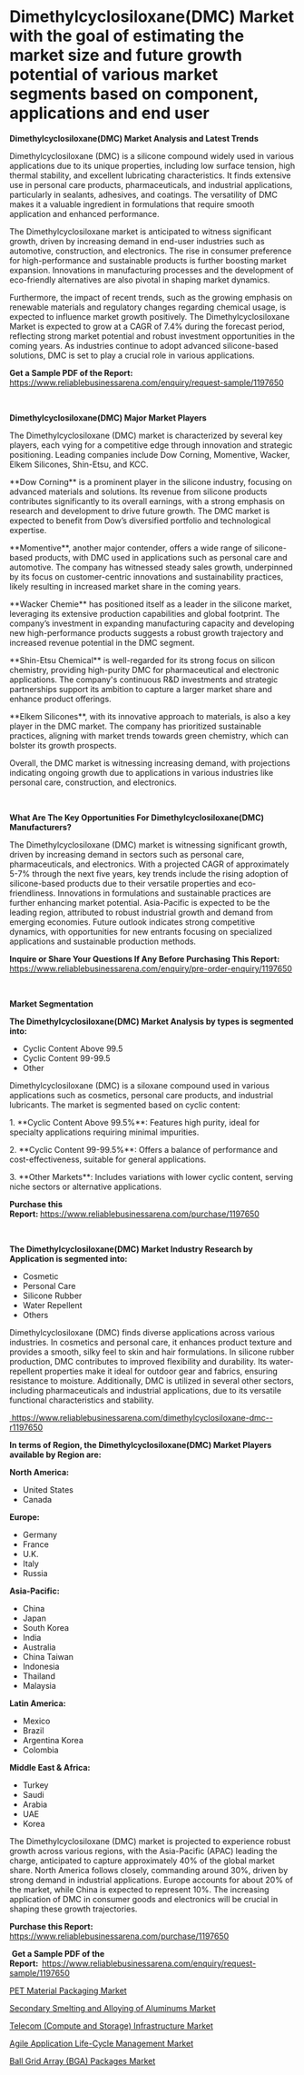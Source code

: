 <p><h1>Dimethylcyclosiloxane(DMC) Market with the goal of estimating the market size and future growth potential of various market segments based on component, applications and end user</h1></p><p><strong>Dimethylcyclosiloxane(DMC) Market Analysis and Latest Trends</strong></p>
<p><p>Dimethylcyclosiloxane (DMC) is a silicone compound widely used in various applications due to its unique properties, including low surface tension, high thermal stability, and excellent lubricating characteristics. It finds extensive use in personal care products, pharmaceuticals, and industrial applications, particularly in sealants, adhesives, and coatings. The versatility of DMC makes it a valuable ingredient in formulations that require smooth application and enhanced performance.</p><p>The Dimethylcyclosiloxane market is anticipated to witness significant growth, driven by increasing demand in end-user industries such as automotive, construction, and electronics. The rise in consumer preference for high-performance and sustainable products is further boosting market expansion. Innovations in manufacturing processes and the development of eco-friendly alternatives are also pivotal in shaping market dynamics.</p><p>Furthermore, the impact of recent trends, such as the growing emphasis on renewable materials and regulatory changes regarding chemical usage, is expected to influence market growth positively. The Dimethylcyclosiloxane Market is expected to grow at a CAGR of 7.4% during the forecast period, reflecting strong market potential and robust investment opportunities in the coming years. As industries continue to adopt advanced silicone-based solutions, DMC is set to play a crucial role in various applications.</p></p>
<p><strong>Get a Sample PDF of the Report:&nbsp;</strong> <a href="https://www.reliablebusinessarena.com/enquiry/request-sample/1197650?utm_campaign=2264&utm_medium=2&utm_source=Github&utm_content=ia&utm_term=03022025&utm_id=dimethylcyclosiloxanedmc">https://www.reliablebusinessarena.com/enquiry/request-sample/1197650</a></p>
<p>&nbsp;</p>
<p><strong>Dimethylcyclosiloxane(DMC) Major Market Players</strong></p>
<p><p>The Dimethylcyclosiloxane (DMC) market is characterized by several key players, each vying for a competitive edge through innovation and strategic positioning. Leading companies include Dow Corning, Momentive, Wacker, Elkem Silicones, Shin-Etsu, and KCC.</p><p>**Dow Corning** is a prominent player in the silicone industry, focusing on advanced materials and solutions. Its revenue from silicone products contributes significantly to its overall earnings, with a strong emphasis on research and development to drive future growth. The DMC market is expected to benefit from Dow’s diversified portfolio and technological expertise.</p><p>**Momentive**, another major contender, offers a wide range of silicone-based products, with DMC used in applications such as personal care and automotive. The company has witnessed steady sales growth, underpinned by its focus on customer-centric innovations and sustainability practices, likely resulting in increased market share in the coming years.</p><p>**Wacker Chemie** has positioned itself as a leader in the silicone market, leveraging its extensive production capabilities and global footprint. The company’s investment in expanding manufacturing capacity and developing new high-performance products suggests a robust growth trajectory and increased revenue potential in the DMC segment.</p><p>**Shin-Etsu Chemical** is well-regarded for its strong focus on silicon chemistry, providing high-purity DMC for pharmaceutical and electronic applications. The company's continuous R&D investments and strategic partnerships support its ambition to capture a larger market share and enhance product offerings.</p><p>**Elkem Silicones**, with its innovative approach to materials, is also a key player in the DMC market. The company has prioritized sustainable practices, aligning with market trends towards green chemistry, which can bolster its growth prospects.</p><p>Overall, the DMC market is witnessing increasing demand, with projections indicating ongoing growth due to applications in various industries like personal care, construction, and electronics.</p></p>
<p>&nbsp;</p>
<p><strong>What Are The Key Opportunities For Dimethylcyclosiloxane(DMC) Manufacturers?</strong></p>
<p><p>The Dimethylcyclosiloxane (DMC) market is witnessing significant growth, driven by increasing demand in sectors such as personal care, pharmaceuticals, and electronics. With a projected CAGR of approximately 5-7% through the next five years, key trends include the rising adoption of silicone-based products due to their versatile properties and eco-friendliness. Innovations in formulations and sustainable practices are further enhancing market potential. Asia-Pacific is expected to be the leading region, attributed to robust industrial growth and demand from emerging economies. Future outlook indicates strong competitive dynamics, with opportunities for new entrants focusing on specialized applications and sustainable production methods.</p></p>
<p><strong>Inquire or Share Your Questions If Any Before Purchasing This Report:</strong> <a href="https://www.reliablebusinessarena.com/enquiry/pre-order-enquiry/1197650?utm_campaign=2264&utm_medium=2&utm_source=Github&utm_content=ia&utm_term=03022025&utm_id=dimethylcyclosiloxanedmc">https://www.reliablebusinessarena.com/enquiry/pre-order-enquiry/1197650</a></p>
<p>&nbsp;</p>
<p><strong>Market Segmentation</strong></p>
<p><strong>The Dimethylcyclosiloxane(DMC) Market Analysis by types is segmented into:</strong></p>
<p><ul><li>Cyclic Content Above 99.5</li><li>Cyclic Content 99-99.5</li><li>Other</li></ul></p>
<p><p>Dimethylcyclosiloxane (DMC) is a siloxane compound used in various applications such as cosmetics, personal care products, and industrial lubricants. The market is segmented based on cyclic content: </p><p>1. **Cyclic Content Above 99.5%**: Features high purity, ideal for specialty applications requiring minimal impurities.</p><p>2. **Cyclic Content 99-99.5%**: Offers a balance of performance and cost-effectiveness, suitable for general applications.</p><p>3. **Other Markets**: Includes variations with lower cyclic content, serving niche sectors or alternative applications.</p></p>
<p><strong>Purchase this Report:&nbsp;</strong><a href="https://www.reliablebusinessarena.com/purchase/1197650?utm_campaign=2264&utm_medium=2&utm_source=Github&utm_content=ia&utm_term=03022025&utm_id=dimethylcyclosiloxanedmc">https://www.reliablebusinessarena.com/purchase/1197650</a></p>
<p>&nbsp;</p>
<p><strong>The Dimethylcyclosiloxane(DMC) Market Industry Research by Application is segmented into:</strong></p>
<p><ul><li>Cosmetic</li><li>Personal Care</li><li>Silicone Rubber</li><li>Water Repellent</li><li>Others</li></ul></p>
<p><p>Dimethylcyclosiloxane (DMC) finds diverse applications across various industries. In cosmetics and personal care, it enhances product texture and provides a smooth, silky feel to skin and hair formulations. In silicone rubber production, DMC contributes to improved flexibility and durability. Its water-repellent properties make it ideal for outdoor gear and fabrics, ensuring resistance to moisture. Additionally, DMC is utilized in several other sectors, including pharmaceuticals and industrial applications, due to its versatile functional characteristics and stability.</p></p>
<p><a href="https://www.reliablebusinessarena.com/dimethylcyclosiloxane-dmc--r1197650?utm_campaign=2264&utm_medium=2&utm_source=Github&utm_content=ia&utm_term=03022025&utm_id=dimethylcyclosiloxanedmc">&nbsp;https://www.reliablebusinessarena.com/dimethylcyclosiloxane-dmc--r1197650</a></p>
<p><strong>In terms of Region, the Dimethylcyclosiloxane(DMC) Market Players available by Region are:</strong></p>
<p>
    <p> <strong> North America: </strong>
        <ul>
            <li>United States</li>
            <li>Canada</li>
        </ul>
        </p> 
    <p> <strong> Europe: </strong>
        <ul>
            <li>Germany</li>
            <li>France</li>
            <li>U.K.</li>
            <li>Italy</li>
            <li>Russia</li>
        </ul>
        </p> 
    <p> <strong> Asia-Pacific: </strong>
        <ul>
            <li>China</li>
            <li>Japan</li>
            <li>South Korea</li>
            <li>India</li>
            <li>Australia</li>
            <li>China Taiwan</li>
            <li>Indonesia</li>
            <li>Thailand</li>
            <li>Malaysia</li>
        </ul>
        </p> 
    <p> <strong> Latin America: </strong>
        <ul>
            <li>Mexico</li>
            <li>Brazil</li>
            <li>Argentina Korea</li>
            <li>Colombia</li>
        </ul>
        </p> 
    <p> <strong> Middle East & Africa: </strong>
        <ul>
            <li>Turkey</li>
            <li>Saudi</li>
            <li>Arabia</li>
            <li>UAE</li>
            <li>Korea</li>
        </ul>
    </p>
    </p>
<p><p>The Dimethylcyclosiloxane (DMC) market is projected to experience robust growth across various regions, with the Asia-Pacific (APAC) leading the charge, anticipated to capture approximately 40% of the global market share. North America follows closely, commanding around 30%, driven by strong demand in industrial applications. Europe accounts for about 20% of the market, while China is expected to represent 10%. The increasing application of DMC in consumer goods and electronics will be crucial in shaping these growth trajectories.</p></p>
<p><strong>Purchase this Report: </strong><a href="https://www.reliablebusinessarena.com/purchase/1197650?utm_campaign=2264&utm_medium=2&utm_source=Github&utm_content=ia&utm_term=03022025&utm_id=dimethylcyclosiloxanedmc">https://www.reliablebusinessarena.com/purchase/1197650</a></p>
<p>&nbsp;<strong>Get a Sample PDF of the Report:&nbsp;&nbsp;</strong><a href="https://www.reliablebusinessarena.com/enquiry/request-sample/1197650?utm_campaign=2264&utm_medium=2&utm_source=Github&utm_content=ia&utm_term=03022025&utm_id=dimethylcyclosiloxanedmc">https://www.reliablebusinessarena.com/enquiry/request-sample/1197650</a></p>
<p><strong></strong></p>
<p><p><a href="https://www.linkedin.com/pulse/detailed-report-pet-material-packaging-market-types-applications-mn7ve?utm_campaign=2264&utm_medium=2&utm_source=Github&utm_content=ia&utm_term=03022025&utm_id=dimethylcyclosiloxanedmc">PET Material Packaging Market</a></p><p><a href="https://www.linkedin.com/pulse/providing-view-both-historical-trends-future-projections-secondary-r0rke?utm_campaign=2264&utm_medium=2&utm_source=Github&utm_content=ia&utm_term=03022025&utm_id=dimethylcyclosiloxanedmc">Secondary Smelting and Alloying of Aluminums Market</a></p><p><a href="https://www.linkedin.com/pulse/comprehensive-analysis-telecom-compute-storage-infrastructure-adnie?utm_campaign=2264&utm_medium=2&utm_source=Github&utm_content=ia&utm_term=03022025&utm_id=dimethylcyclosiloxanedmc">Telecom (Compute and Storage) Infrastructure Market</a></p><p><a href="https://www.linkedin.com/pulse/thorough-overview-agile-application-life-cycle-management-market-vc4hc?utm_campaign=2264&utm_medium=2&utm_source=Github&utm_content=ia&utm_term=03022025&utm_id=dimethylcyclosiloxanedmc">Agile Application Life-Cycle Management Market</a></p><p><a href="https://www.linkedin.com/pulse/strategic-analysis-ball-grid-array-bga-packages-market-forecast-wplke?utm_campaign=2264&utm_medium=2&utm_source=Github&utm_content=ia&utm_term=03022025&utm_id=dimethylcyclosiloxanedmc">Ball Grid Array (BGA) Packages Market</a></p></p>
